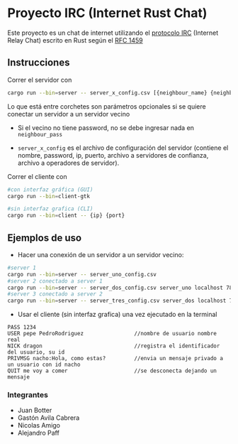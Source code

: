 # Proyecto IRC (Internet Rust Chat)

Este proyecto es un chat de internet utilizando el [protocolo IRC](https://es.wikipedia.org/wiki/Internet_Relay_Chat) (Internet Relay Chat) escrito en Rust según el [RFC 1459](https://www.rfc-editor.org/rfc/rfc1459)

## Instrucciones 

Correr el servidor con
```bash
cargo run --bin=server -- server_x_config.csv [{neighbour_name} {neighbour_ip} {neighbour_port} {neighbour_pass}]
```
Lo que está entre corchetes son parámetros opcionales si se quiere conectar un servidor a un servidor vecino

* Si el vecino no tiene password, no se debe ingresar nada en `neighbour_pass`

* `server_x_config` es el archivo de configuración del servidor (contiene el nombre, password, ip, puerto, archivo a servidores de confianza, archivo a operadores de servidor).

Correr el cliente con
```bash
#con interfaz gráfica (GUI)
cargo run --bin=client-gtk

#sin interfaz grafica (CLI)
cargo run --bin=client -- {ip} {port} 
```

## Ejemplos de uso

* Hacer una conexión de un servidor a un servidor vecino:
```bash
#server 1
cargo run --bin=server -- server_uno_config.csv
#server 2 conectado a server 1
cargo run --bin=server -- server_dos_config.csv server_uno localhost 7878 1111
#server 3 conectado a server 2
cargo run --bin=server -- server_tres_config.csv server_dos localhost 7879 2222
```

* Usar el cliente (sin interfaz grafica) una vez ejecutado en la terminal
```
PASS 1234
USER pepe PedroRodriguez                //nombre de usuario nombre real
NICK dragon                             //registra el identificador del usuario, su id
PRIVMSG nacho:Hola, como estas?         //envia un mensaje privado a un usuario con id nacho
QUIT me voy a comer                     //se desconecta dejando un mensaje
```


### Integrantes
* Juan Botter
* Gastón  Avila Cabrera
* Nicolas Amigo
* Alejandro Paff
